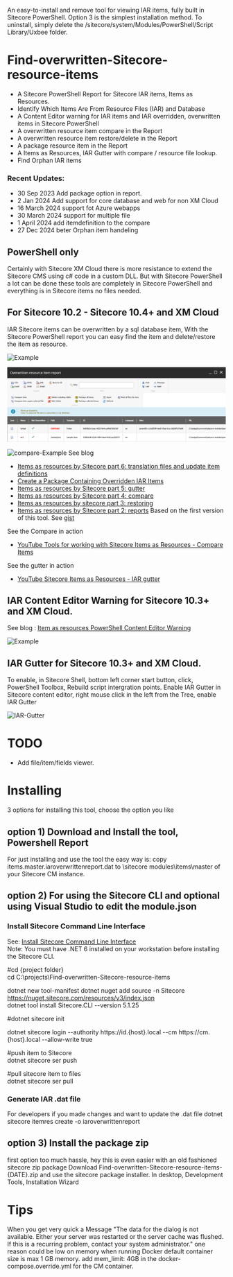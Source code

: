An easy-to-install and remove tool for viewing IAR items, fully built in Sitecore PowerShell. Option 3 is the simplest installation method. To uninstall, simply delete the /sitecore/system/Modules/PowerShell/Script Library/Uxbee folder.

# Find-overwritten-Sitecore-resource-items
- A Sitecore PowerShell Report for Sitecore IAR items, Items as Resources.
- Identify Which Items Are From Resource Files (IAR) and Database
- A Content Editor warning for IAR items and IAR overridden, overwritten items in Sitecore PowerShell
- A overwritten resource item compare in the Report
- A overwritten resource item restore/delete in the Report
- A package resource item in the Report
- A Items as Resources, IAR Gutter with compare / resource file lookup.
- Find Orphan IAR items

### Recent Updates:
- 30 Sep 2023 Add package option in report.
- 2 Jan 2024 Add support for core database and web for non XM Cloud
- 16 March 2024 support fot Azure webapps
- 30 March 2024 support for multiple file
- 1 April 2024 add itemdefinition to the compare
- 27 Dec 2024 beter Orphan item handeling

## PowerShell only
Certainly with Sitecore XM Cloud there is more resistance to extend the Sitecore CMS using c# code in a custom DLL. But with Sitecore PowerShell a lot can be done these tools are completely in Sitecore PowerShell and everything is in Sitecore items no files needed.

## For Sitecore 10.2 - Sitecore 10.4+ and XM Cloud
IAR Sitecore items can be overwritten by a sql database item, With the Sitecore PowerShell report you can easy find the item and delete/restore the item as resource.

![Example](https://raw.githubusercontent.com/jbluemink/Find-overwritten-Sitecore-resource-items/main/find-overwritten-sitecore-resource-items.png)

![Example Orphan](https://raw.githubusercontent.com/jbluemink/Find-overwritten-Sitecore-resource-items/main/orphan-find-overwritten-sitecore-resource-items.png)

![compare-Example](https://raw.githubusercontent.com/jbluemink/Find-overwritten-Sitecore-resource-items/main/iar-compare-report.png)
See blog 
- [Items as resources by Sitecore part 6: translation files and update item definitions](https://uxbee.nl/insights/items-as-resources-by-sitecore-part-6)
- [Create a Package Containing Overridden IAR Items](https://www.stockpick.nl/sitecore/create-a-package-containing-overridden-items/)
- [Items as resources by Sitecore part 5: gutter](https://uxbee.nl/insights/items-as-resources-by-sitecore-part-5)
- [Items as resources by Sitecore part 4: compare](https://uxbee.nl/insights/items-as-resources-by-sitecore-part-4)
- [Items as resources by sitecore part 3: restoring](https://uxbee.nl/insights/items-as-resources-by-sitecore-part-3)
- [Items as resources by Sitecore part 2: reports](https://uxbee.nl/insights/items-as-resources-by-sitecore-part-2)
Based on the first version of this tool. See [gist](https://gist.github.com/jbluemink/ac0851a20a3e94a25a6d998dcd25f466)

See the Compare in action
- [YouTube Tools for working with Sitecore Items as Resources - Compare Items](https://www.youtube.com/watch?v=8AHDOQr2zsA)

See the gutter in action
- [YouTube Sitecore Items as Resources - IAR gutter](https://youtu.be/yAUxVGcWlp0)

## IAR Content Editor Warning for Sitecore 10.3+ and XM Cloud.
See blog : [Item as resources PowerShell Content Editor Warning](https://www.stockpick.nl/sitecore/item-as-resources-powershell-warning/)

![Example](https://raw.githubusercontent.com/jbluemink/Find-overwritten-Sitecore-resource-items/main/Overridden-item-as-resource-content-editor-warning.png)

## IAR Gutter for Sitecore 10.3+ and XM Cloud.
To enable, in Sitecore Shell, bottom left corner start button, click, PowerShell Toolbox, Rebuild script intergration points.
Enable IAR Gutter in Sitecore content editor, right mouse click in the left from the Tree, enable IAR Gutter

![IAR-Gutter](https://raw.githubusercontent.com/jbluemink/Find-overwritten-Sitecore-resource-items/main/sitecore-iar-gutter-with-resource-file-lookup-compare.png)

# TODO
- Add file/item/fields viewer.

# Installing
3 options for installing this tool, choose the option you like 

## option 1) Download and Install the tool, Powershell Report
For just installing and use the tool the easy way is:
copy items.master.iaroverwrittenreport.dat  to \sitecore modules\items\master of your Sitecore CM instance.

## option 2) For using the Sitecore CLI and optional using Visual Studio to edit the module.json
### Install Sitecore Command Line Interface
See: [Install Sitecore Command Line Interface](https://doc.sitecore.com/xp/en/developers/103/developer-tools/install-sitecore-command-line-interface.html) \
Note: You must have .NET 6 installed on your workstation before installing the Sitecore CLI.

#cd {project folder}\
cd C:\projects\Find-overwritten-Sitecore-resource-items

dotnet new tool-manifest
dotnet nuget add source -n Sitecore https://nuget.sitecore.com/resources/v3/index.json \
dotnet tool install Sitecore.CLI --version 5.1.25

#dotnet sitecore init

dotnet sitecore login --authority https://id.{host}.local --cm https://cm.{host}.local --allow-write true

#push item to Sitecore\
dotnet sitecore ser push

#pull sitecore item to files\
dotnet sitecore ser pull


### Generate IAR .dat file
For developers if you made changes and want to update the .dat file
dotnet sitecore itemres create -o iaroverwrittenreport

## option 3) Install the package zip
first option too much hassle, hey this is even easier with an old fashioned sitecore zip package
Download Find-overwritten-Sitecore-resource-items-{DATE}.zip  and use the sitecore package installer.
In desktop, Development Tools, Installation Wizard

# Tips
When you get very quick a Message "The data for the dialog is not available. Either your server was restarted or the server cache was flushed. If this is a recurring problem, contact your system administrator."
one reason could be low on memory when running Docker default container size is max 1 GB memory. add mem_limit: 4GB in the docker-compose.override.yml for the CM container.
